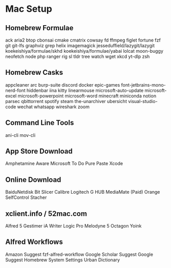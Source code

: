 # Mac Setup

## Homebrew Formulae
ack
aria2
btop
cbonsai
cmake
cmatrix
cowsay
fd
ffmpeg
figlet
fortune
fzf
git
git-lfs
graphviz
grep
helix
imagemagick
jesseduffield/lazygit/lazygit
koekeishiya/formulae/skhd
koekeishiya/formulae/yabai
lolcat
moon-buggy
neofetch
node
php
ranger
rig
sl
tldr
tree
watch
wget
xkcd
yt-dlp
zsh

## Homebrew Casks
appcleaner
arc
burp-suite
discord
docker
epic-games
font-jetbrains-mono-nerd-font
hiddenbar
iina
kitty
linearmouse
microsoft-auto-update
microsoft-excel
microsoft-powerpoint
microsoft-word
minecraft
miniconda
notion
parsec
qbittorrent
spotify
steam
the-unarchiver
ubersicht
visual-studio-code
wechat
whatsapp
wireshark
zoom

## Command Line Tools
ani-cli
mov-cli

## App Store Download
Amphetamine
Aware
Microsoft To Do
Pure Paste
Xcode

## Online Download
BaiduNetdisk
Bit Slicer
Calibre
Logitech G HUB
MediaMate (Paid)
Orange
SelfControl
Stacher

## xclient.info / 52mac.com
Alfred 5
Gestimer
iA Writer
Logic Pro
Melodyne 5
Octagon
Yoink

## Alfred Workflows
Amazon Suggest
fzf-alfred-workflow
Google Scholar Suggest
Google Suggest
Homebrew
System Settings
Urban Dictionary
